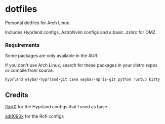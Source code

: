 # dotfiles

Personal dotfiles for Arch Linux.

Includes Hyprland configs, AstroNvim configs and a basic .zshrc for OMZ. 

### Requirements 

Some packages are only available in the AUR.

If you don't use Arch Linux, search for these packages in your distro repos or compile from source.

```bash
hyprland waybar-hyprland-git cava waybar-mpris-git python rustup kitty zsh rofi-lbonn-wayland-git xdg-desktop-portal-hyprland tty-clock-git swaylockd btop pfetch-rs jq dunst cliphist swaylock-effects-git swww swayidle neovim pamixer grimblast-git
```

## Credits

[flick0](https://github.com/flick0/dotfiles) for the Hyprland configs that I used as base

[adi1090x](https://github.com/adi1090x/rofi) for the Rofi configs
